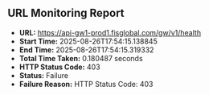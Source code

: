 ## URL Monitoring Report

- **URL:** https://api-gw1-prod1.fisglobal.com/gw/v1/health
- **Start Time:** 2025-08-26T17:54:15.138845
- **End Time:** 2025-08-26T17:54:15.319332
- **Total Time Taken:** 0.180487 seconds
- **HTTP Status Code:** 403
- **Status:** Failure
- **Failure Reason:** HTTP Status Code: 403
